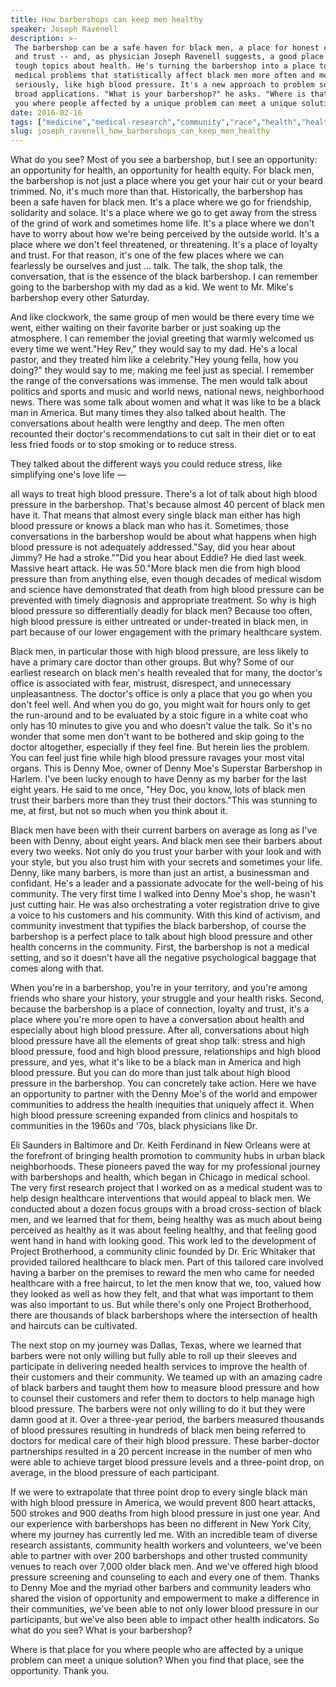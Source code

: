 ```yaml
---
title: How barbershops can keep men healthy
speaker: Joseph Ravenell
description: >-
 The barbershop can be a safe haven for black men, a place for honest conversation
 and trust -- and, as physician Joseph Ravenell suggests, a good place to bring up
 tough topics about health. He's turning the barbershop into a place to talk about
 medical problems that statistically affect black men more often and more
 seriously, like high blood pressure. It's a new approach to problem solving with
 broad applications. "What is your barbershop?" he asks. "Where is that place for
 you where people affected by a unique problem can meet a unique solution?"
date: 2016-02-16
tags: ["medicine","medical-research","community","race","health","health-care","heart-health","activism","potential","men","public-health","trust"]
slug: joseph_ravenell_how_barbershops_can_keep_men_healthy
---
```


What do you see? Most of you see a barbershop, but I see an opportunity: an opportunity
for health, an opportunity for health equity. For black men, the barbershop is not just a
place where you get your hair cut or your beard trimmed. No, it's much more than that.
Historically, the barbershop has been a safe haven for black men. It's a place where we go
for friendship, solidarity and solace. It's a place where we go to get away from the
stress of the grind of work and sometimes home life. It's a place where we don't have to
worry about how we're being perceived by the outside world. It's a place where we don't
feel threatened, or threatening. It's a place of loyalty and trust. For that reason, it's
one of the few places where we can fearlessly be ourselves and just ... talk. The talk,
the shop talk, the conversation, that is the essence of the black barbershop. I can
remember going to the barbershop with my dad as a kid. We went to Mr. Mike's barbershop
every other Saturday.

And like clockwork, the same group of men would be there every time we went, either
waiting on their favorite barber or just soaking up the atmosphere. I can remember the
jovial greeting that warmly welcomed us every time we went."Hey Rev," they would say to my
dad. He's a local pastor, and they treated him like a celebrity."Hey young fella, how you
doing?" they would say to me, making me feel just as special. I remember the range of the
conversations was immense. The men would talk about politics and sports and music and
world news, national news, neighborhood news. There was some talk about women and what it
was like to be a black man in America. But many times they also talked about health. The
conversations about health were lengthy and deep. The men often recounted their doctor's
recommendations to cut salt in their diet or to eat less fried foods or to stop smoking or
to reduce stress.

They talked about the different ways you could reduce stress, like simplifying one's love
life —

all ways to treat high blood pressure. There's a lot of talk about high blood pressure in
the barbershop. That's because almost 40 percent of black men have it. That means that
almost every single black man either has high blood pressure or knows a black man who has
it. Sometimes, those conversations in the barbershop would be about what happens when high
blood pressure is not adequately addressed."Say, did you hear about Jimmy? He had a
stroke.""Did you hear about Eddie? He died last week. Massive heart attack. He was
50."More black men die from high blood pressure than from anything else, even though
decades of medical wisdom and science have demonstrated that death from high blood
pressure can be prevented with timely diagnosis and appropriate treatment. So why is high
blood pressure so differentially deadly for black men? Because too often, high blood
pressure is either untreated or under-treated in black men, in part because of our lower
engagement with the primary healthcare system.

Black men, in particular those with high blood pressure, are less likely to have a primary
care doctor than other groups. But why? Some of our earliest research on black men's health
revealed that for many, the doctor's office is associated with fear, mistrust, disrespect,
and unnecessary unpleasantness. The doctor's office is only a place that you go when you
don't feel well. And when you do go, you might wait for hours only to get the run-around
and to be evaluated by a stoic figure in a white coat who only has 10 minutes to give you
and who doesn't value the talk. So it's no wonder that some men don't want to be bothered
and skip going to the doctor altogether, especially if they feel fine. But herein lies the
problem. You can feel just fine while high blood pressure ravages your most vital
organs. This is Denny Moe, owner of Denny Moe's Superstar Barbershop in Harlem. I've been
lucky enough to have Denny as my barber for the last eight years. He said to me once, "Hey
Doc, you know, lots of black men trust their barbers more than they trust their
doctors."This was stunning to me, at first, but not so much when you think about
it.

Black men have been with their current barbers on average as long as I've been with Denny,
about eight years. And black men see their barbers about every two weeks. Not only do you
trust your barber with your look and with your style, but you also trust him with your
secrets and sometimes your life. Denny, like many barbers, is more than just an artist, a
businessman and confidant. He's a leader and a passionate advocate for the well-being of
his community. The very first time I walked into Denny Moe's shop, he wasn't just cutting
hair. He was also orchestrating a voter registration drive to give a voice to his
customers and his community. With this kind of activism, and community investment that
typifies the black barbershop, of course the barbershop is a perfect place to talk about
high blood pressure and other health concerns in the community. First, the barbershop is
not a medical setting, and so it doesn't have all the negative psychological baggage that
comes along with that.

When you're in a barbershop, you're in your territory, and you're among friends who share
your history, your struggle and your health risks. Second, because the barbershop is a
place of connection, loyalty and trust, it's a place where you're more open to have a
conversation about health and especially about high blood pressure. After all,
conversations about high blood pressure have all the elements of great shop talk: stress
and high blood pressure, food and high blood pressure, relationships and high blood
pressure, and yes, what it's like to be a black man in America and high blood pressure. But
you can do more than just talk about high blood pressure in the barbershop. You can
concretely take action. Here we have an opportunity to partner with the Denny Moe's of the
world and empower communities to address the health inequities that uniquely affect it.
When high blood pressure screening expanded from clinics and hospitals to communities in
the 1960s and '70s, black physicians like Dr.

Eli Saunders in Baltimore and Dr. Keith Ferdinand in New Orleans were at the forefront of
bringing health promotion to community hubs in urban black neighborhoods. These pioneers
paved the way for my professional journey with barbershops and health, which began in
Chicago in medical school. The very first research project that I worked on as a medical
student was to help design healthcare interventions that would appeal to black men. We
conducted about a dozen focus groups with a broad cross-section of black men, and we
learned that for them, being healthy was as much about being perceived as healthy as it
was about feeling healthy, and that feeling good went hand in hand with looking good. This
work led to the development of Project Brotherhood, a community clinic founded by Dr. Eric
Whitaker that provided tailored healthcare to black men. Part of this tailored care
involved having a barber on the premises to reward the men who came for needed healthcare
with a free haircut, to let the men know that we, too, valued how they looked as well as
how they felt, and that what was important to them was also important to us. But while
there's only one Project Brotherhood, there are thousands of black barbershops where the
intersection of health and haircuts can be cultivated.

The next stop on my journey was Dallas, Texas, where we learned that barbers were not only
willing but fully able to roll up their sleeves and participate in delivering needed
health services to improve the health of their customers and their community. We teamed up
with an amazing cadre of black barbers and taught them how to measure blood pressure and
how to counsel their customers and refer them to doctors to help manage high blood
pressure. The barbers were not only willing to do it but they were damn good at it. Over a
three-year period, the barbers measured thousands of blood pressures resulting in hundreds
of black men being referred to doctors for medical care of their high blood pressure.
These barber-doctor partnerships resulted in a 20 percent increase in the number of men
who were able to achieve target blood pressure levels and a three-point drop, on average,
in the blood pressure of each participant.

If we were to extrapolate that three point drop to every single black man with high blood
pressure in America, we would prevent 800 heart attacks, 500 strokes and 900 deaths from
high blood pressure in just one year. And our experience with barbershops has been no
different in New York City, where my journey has currently led me. With an incredible team
of diverse research assistants, community health workers and volunteers, we've been able
to partner with over 200 barbershops and other trusted community venues to reach over
7,000 older black men. And we've offered high blood pressure screening and counseling to
each and every one of them. Thanks to Denny Moe and the myriad other barbers and community
leaders who shared the vision of opportunity and empowerment to make a difference in their
communities, we've been able to not only lower blood pressure in our participants, but
we've also been able to impact other health indicators. So what do you see? What is your
barbershop?

Where is that place for you where people who are affected by a unique problem can meet a
unique solution? When you find that place, see the opportunity. Thank you.

<!--
ad_duration=3.33
comment_count=34
event="TED2016"
external_start_time=0
has_talk_citation=0
intro_duration=11.82
is_subtitle_required="False"
is_talk_featured="True"
language="en"
language_swap="False"
native_language="en"
number_of_related_talks=6
number_of_speakers=1
number_of_subtitled_videos=22
number_of_tags=12
number_of_talk_download_languages=22
number_of_talk_more_resources=1
number_of_talk_recommendations=1
number_of_talks_take_actions=0
post_ad_duration=0.83
published_timestamp="2016-05-26 15:06:43"
recording_date="2016-02-16"
speaker_description="Physician and men’s health advocate"
speaker_is_published=1
speaker_name="Joseph Ravenell"
speaker_what_others_say="This doctor is trying to save black lives, one haircut at a time."
talk_name="How barbershops can keep men healthy"
talk_recommendations_blurb="Check out more resources on men's health, curated by Joseph Ravenell."
talks_tags=["medicine","medical-research","community","race","health","health-care","heart-health","activism","potential","men","public-health","trust"]
talks_take_action=[]
url_audio="https://download.ted.com/talks/JosephRavenell_2016.mp3?apikey=acme-roadrunner"
url_photo_speaker="https://pe.tedcdn.com/images/ted/139682e9e98104c290292ee4786f59fd29a4b981_254x191.jpg"
url_photo_talk="https://s3.amazonaws.com/talkstar-photos/uploads/9651f9e5-b662-4c06-8f6a-9c8510aa17da/JosephRavenell_2016-embed.jpg"
url_webpage="https://www.ted.com/talks/joseph_ravenell_how_barbershops_can_keep_men_healthy"
video_type_name="TED Stage Talk"
-->